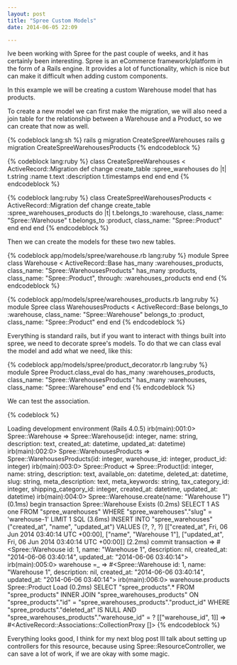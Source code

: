 ```yaml
---
layout: post
title: "Spree Custom Models"
date: 2014-06-05 22:09

---
```

Ive been working with Spree for the past couple of weeks, and it has certainly been interesting. Spree is an eCommerce framework/platform in the form of a Rails engine.
It provides a lot of functionality, which is nice but can make it difficult when adding custom components.

In this example we will be creating a custom Warehouse model that has products.

To create a new model we can first make the migration, we will also need a join table for the relationship between a Warehouse and a Product, so we can create that now as well.

{% codeblock lang:sh %}
  rails g migration CreateSpreeWarehouses
  rails g migration CreateSpreeWarehousesProducts
{% endcodeblock %}

{% codeblock lang:ruby %}
class CreateSpreeWarehouses < ActiveRecord::Migration
  def change
    create_table :spree_warehouses do |t|
      t.string :name
      t.text   :description
      t.timestamps
    end
  end
end
{% endcodeblock %}

{% codeblock lang:ruby %}
class CreateSpreeWarehousesProducts < ActiveRecord::Migration
  def change
    create_table :spree_warehouses_products do |t|
      t.belongs_to :warehouse, class_name: "Spree::Warehouse"
      t.belongs_to :product,   class_name: "Spree::Product"
    end
  end
end
{% endcodeblock %}

Then we can create the models for these two new tables.

{% codeblock app/models/spree/warehouse.rb lang:ruby %}
module Spree
  class Warehouse < ActiveRecord::Base
    has_many :warehouses_products, class_name: "Spree::WarehousesProducts"
    has_many :products, class_name: "Spree::Product", through: :warehouses_products
  end
end
{% endcodeblock %}

{% codeblock app/models/spree/warehouses_products.rb lang:ruby %}
module Spree
  class WarehousesProducts < ActiveRecord::Base
    belongs_to :warehouse, class_name: "Spree::Warehouse"
    belongs_to :product,   class_name: "Spree::Product"
  end
end
{% endcodeblock %}

Everything is standard rails, but if you want to interact with things built into spree, we need to decorate spree's models.
To do that we can class eval the model and add what we need, like this:

{% codeblock app/models/spree/product_decorator.rb lang:ruby %}
module Spree
  Product.class_eval do
    has_many :warehouses_products, class_name: "Spree::WarehousesProducts"
    has_many :warehouses,          class_name: "Spree::Warehouse"
  end
end
{% endcodeblock %}

We can test the association.

{% codeblock %}

Loading development environment (Rails 4.0.5)
irb(main):001:0> Spree::Warehouse
=> Spree::Warehouse(id: integer, name: string, description: text, created_at: datetime, updated_at: datetime)
irb(main):002:0> Spree::WarehousesProducts
=> Spree::WarehousesProducts(id: integer, warehouse_id: integer, product_id: integer)
irb(main):003:0> Spree::Product
=> Spree::Product(id: integer, name: string, description: text, available_on: datetime, deleted_at: datetime, slug: string, meta_description: text, meta_keywords: string, tax_category_id: integer, shipping_category_id: integer, created_at: datetime, updated_at: datetime)
irb(main):004:0> Spree::Warehouse.create(name: "Warehouse 1")
   (0.1ms)  begin transaction
  Spree::Warehouse Exists (0.2ms)  SELECT 1 AS one FROM "spree_warehouses" WHERE "spree_warehouses"."slug" = 'warehouse-1' LIMIT 1
  SQL (3.6ms)  INSERT INTO "spree_warehouses" ("created_at", "name", "updated_at") VALUES (?, ?, ?)  [["created_at", Fri, 06 Jun 2014 03:40:14 UTC +00:00], ["name", "Warehouse 1"], ["updated_at", Fri, 06 Jun 2014 03:40:14 UTC +00:00]]
   (2.2ms)  commit transaction
=> #<Spree::Warehouse id: 1, name: "Warehouse 1", description: nil, created_at: "2014-06-06 03:40:14", updated_at: "2014-06-06 03:40:14">
irb(main):005:0> warehouse =_
=> #<Spree::Warehouse id: 1, name: "Warehouse 1", description: nil, created_at: "2014-06-06 03:40:14", updated_at: "2014-06-06 03:40:14">
irb(main):006:0> warehouse.products
  Spree::Product Load (0.2ms)  SELECT "spree_products".* FROM "spree_products" INNER JOIN "spree_warehouses_products" ON "spree_products"."id" = "spree_warehouses_products"."product_id" WHERE "spree_products"."deleted_at" IS NULL AND "spree_warehouses_products"."warehouse_id" = ?  [["warehouse_id", 1]]
=> #<ActiveRecord::Associations::CollectionProxy []>
{% endcodeblock %}

Everything looks good, I think for my next blog post Ill talk about setting up controllers for this resource, because using Spree::ResourceController, we can save a lot of work, if we are okay with some magic.
